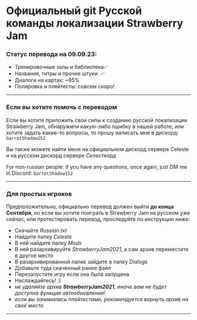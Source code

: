 # Официальный git Русской команды локализации Strawberry Jam
### Статус перевода на 09.09.23:
* Тренировочные залы и библиотека✅
* Названия, титры и прочие штуки: ✅
* Диалоги на картах: ~95%
* Полировка и плейтесты: совсем скоро!
***
### Если вы хотите помочь с переводом
Если вы хотите приложить свои силы к созданию русской локализации Strawberry Jam, обнаружили какую-либо ошибку в нашей работе, или хотите задать какие-то вопросы, то прошу написать мне в дискорд: `GarretShadow152`

Вы также можете найти меня на официальном дискорд сервере Celeste и на русском дискорд сервере *Селесткорд*

For non-russian people: if you have any questions, once again, just DM me in Discord: `GarretShadow152`
***
### Для простых игроков
Предположительно, официально перевод должен выйти **до конца Сентября**, но если вы хотите поиграть в Strawberry Jam на русском уже сейчас, или протестировать перевод, проследуйте по инструкции ниже:
* Скачайте *Russian.txt*
* Найдите папку *Celeste*
* В ней найдите папку *Mods*
* В ней разархивируйте *StrawberryJam2021*, а сам архив переместите в другое место
* В разархивированной папке зайдите в папку *Dialogs*
* Добавьте туда скаченный ранее файл
* Перезапустите игру если она была запущена
* Наслаждайтесь! :\)
* *не удаляйте архив **StrawberryJam2021**, иначе вам не будет доступна функция автообновления!*
* *если вы занимались плейтестами, рекомендуется вернуть архив на своё место*
***
